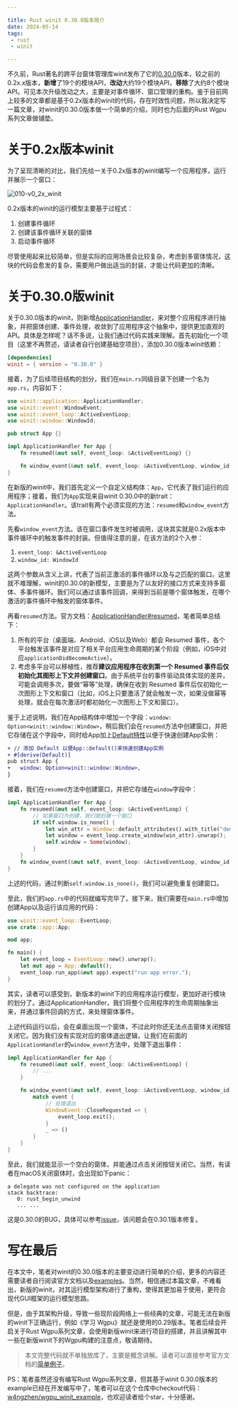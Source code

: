 ```yaml
---

title: Rust winit 0.30.0版本简介
date: 2024-05-14
tags:
 - rust
 - winit

---
```


不久前，Rust著名的跨平台窗体管理库winit发布了它的[0.30.0](https://github.com/rust-windowing/winit/releases/tag/v0.30.0)版本，较之前的0.2x.x版本，**新增**了19个的模块API，**改动**大约19个模块API，**移除**了大约8个模块API。可见本次升级改动之大，主要是对事件循环、窗口管理的重构。鉴于目前网上较多的文章都是基于0.2x版本的winit的代码，存在时效性问题，所以我决定写一篇文章，对winit的0.30.0版本做一个简单的介绍，同时也为后面的Rust Wgpu系列文章做铺垫。

<!-- more -->

# 关于0.2x版本winit

为了呈现清晰的对比，我们先给一关于0.2x版本的winit编写一个应用程序，运行并展示一个窗口：

![010-v0_2x_winit](https://src-1252109805.cos.ap-chengdu.myqcloud.com/images/post/2025-05-14/010-v0_2x_winit.png)

0.2x版本的winit的运行模型主要基于过程式：

1. 创建事件循环
2. 创建该事件循环关联的窗体
3. 启动事件循环

尽管使用起来比较简单，但是实际的应用场景会比较复杂，考虑到多窗体情况，这块的代码会愈发的复杂，需要用户做出适当的封装，才能让代码更加的清晰。

# 关于0.30.0版winit

关于0.30.0版本的winit，则新增[ApplicationHandler](https://docs.rs/winit/latest/winit/application/trait.ApplicationHandler.html)，来对整个应用程序进行抽象，并把窗体创建、事件处理，收敛到了应用程序这个抽象中，提供更加直观的API。具体是怎样呢？话不多说，让我们通过代码实践来理解。首先初始化一个项目（这里不再赘述，请读者自行创建基础空项目），添加0.30.0版本winit依赖：

```toml
[dependencies]
winit = { version = "0.30.0" }
```

接着，为了后续项目结构的划分，我们在`main.rs`同级目录下创建一个名为`app.rs`，内容如下：

```rust
use winit::application::ApplicationHandler;
use winit::event::WindowEvent;
use winit::event_loop::ActiveEventLoop;
use winit::window::WindowId;

pub struct App {}

impl ApplicationHandler for App {
    fn resumed(&mut self, event_loop: &ActiveEventLoop) {}

    fn window_event(&mut self, event_loop: &ActiveEventLoop, window_id: WindowId, event: WindowEvent) {}
}
```

在新版的winit中，我们首先定义一个自定义结构体：`App`，它代表了我们运行的应用程序；接着，我们为`App`实现来自winit 0.30.0中的新trait：`ApplicationHandler`。该trait有两个必须实现的方法：`resumed`和`window_event`方法。

先看`window_event`方法。该在窗口事件发生时被调用，这块其实就是0.2x版本中事件循环中的触发事件的封装。但值得注意的是，在该方法的2个入参：

1. `event_loop: &ActiveEventLoop`
2. `window_id: WindowId`

这两个参数从含义上讲，代表了当前正激活的事件循环以及与之匹配的窗口。这里就不难理解，winit的0.30.0的新模型，主要是为了以友好的接口方式来支持多窗体、多事件循环。我们可以通过该事件回调，来得到当前是哪个窗体触发，在哪个激活的事件循环中触发的窗体事件。

再看`resumed`方法。官方文档：[ApplicationHandler#resumed](https://docs.rs/winit/0.30.0/winit/application/trait.ApplicationHandler.html#tymethod.resumed)，笔者简单总结下：

1. 所有的平台（桌面端、Android、iOS以及Web）都会 Resumed 事件，各个平台触发该事件是对应了相关平台应用生命周期的某个阶段（例如，iOS中对应`applicationDidBecomeActive`）。
2. 考虑多平台可以移植性，推荐**建议应用程序在收到第一个 Resumed 事件后仅初始化其图形上下文并创建窗口**。由于系统平台的事件驱动具体实现的差异，可能会调用多次，要做“幂等”处理，确保在收到 Resumed 事件后仅初始化一次图形上下文和窗口（比如，iOS上只要激活了就会触发一次，如果没做幂等处理，就会在每次激活时都初始化一次图形上下文和窗口）。

鉴于上述说明，我们在App结构体中增加一个字段：`window: Option<winit::window::Window>`，稍后我们会在`resumed`方法中创建窗口，并把它存储在这个字段中，同时给App加上[Default特性](https://doc.rust-lang.org/std/default/trait.Default.html)以便于快速创建App实例：

```diff
+ // 添加 Default 以便App::default()来快速创建App实例
+ #[derive(Default)]
pub struct App {
+   window: Option<winit::window::Window>,
}
```

接着，我们在`resumed`方法中创建窗口，并把它存储在`window`字段中：
```rust
impl ApplicationHandler for App {
    fn resumed(&mut self, event_loop: &ActiveEventLoop) {
        // 如果窗口为创建，我们就创建一个窗口
        if self.window.is_none() {
            let win_attr = Window::default_attributes().with_title("demo");
            let window = event_loop.create_window(win_attr).unwrap();
            self.window = Some(window);
        }
    }
    fn window_event(&mut self, event_loop: &ActiveEventLoop, window_id: WindowId, event: WindowEvent) {}
}
```

上述的代码，通过判断`self.window.is_none()`，我们可以避免重复创建窗口。

至此，我们的`app.rs`中的代码就编写完毕了。接下来，我们需要在`main.rs`中增加创建App以及运行该应用的代码：

```rust
use winit::event_loop::EventLoop;
use crate::app::App;

mod app;

fn main() {
    let event_loop = EventLoop::new().unwrap();
    let mut app = App::default();
    event_loop.run_app(&mut app).expect("run app error.");
}

```

其实，读者可以感受到，新版本的winit下的应用程序运行模型，更加好进行模块的划分了。通过ApplicationHandler，我们将整个应用程序的生命周期抽象出来，并通过事件回调的方式，来处理窗体事件。

上述代码运行以后，会在桌面出现一个窗体，不过此时你还无法点击窗体关闭按钮关闭它。因为我们没有实现对应的窗体退出逻辑，让我们在前面的`ApplicationHandler`的`window_event`方法中，处理下退出事件：

```rust
impl ApplicationHandler for App {
    fn resumed(&mut self, event_loop: &ActiveEventLoop) {
        // ...
    }

    fn window_event(&mut self, event_loop: &ActiveEventLoop, window_id: WindowId, event: WindowEvent) {
        match event {
            // 处理退出
            WindowEvent::CloseRequested => {
                event_loop.exit();
            }
            _ => ()
        }
    }
}
```

至此，我们就能显示一个空白的窗体，并能通过点击关闭按钮关闭它。当然，有读者在macOS关闭窗体时，会出现如下panic：

```
a delegate was not configured on the application
stack backtrace:
   0: rust_begin_unwind
   ... ...
```

这是0.30.0的BUG，具体可以参考[issue](https://github.com/rust-windowing/winit/issues/1699)，该问题会在0.30.1版本修复。

# 写在最后

在本文中，笔者对winit的0.30.0版本的主要变动进行简单的介绍，更多的内容还需要读者自行阅读官方文档以及[examples](https://github.com/rust-windowing/winit/tree/master/examples)。当然，相信通过本篇文章，不难看出，新版的winit，对其运行模型架构进行了重构，使得其更加易于使用，更符合现代GUI框架的运行模型思路。

但是，由于其架构升级，导致一些现阶段网络上一些经典的文章，可能无法在新版的winit下正确运行，例如《学习 Wgpu》就还是使用的0.29版本。笔者后续会开启关于Rust Wgpu系列文章，会使用新版winit来进行项目的搭建，并且讲解其中一些在新版winit下的Wgpu构建的注意点，敬请期待。

> 本文完整代码就不单独放库了，主要是概念讲解。读者可以直接参考官方文档的[简单例子](https://docs.rs/winit/latest/winit/index.html#event-handling)。

PS：笔者虽然还没有编写Rust Wgpu系列文章，但其基于winit 0.30.0版本的example已经在开发编写中了，笔者可以在这个仓库中checkout代码：[w4ngzhen/wgpu_winit_example](https://github.com/w4ngzhen/wgpu_winit_example)，也欢迎读者给个star，十分感谢。